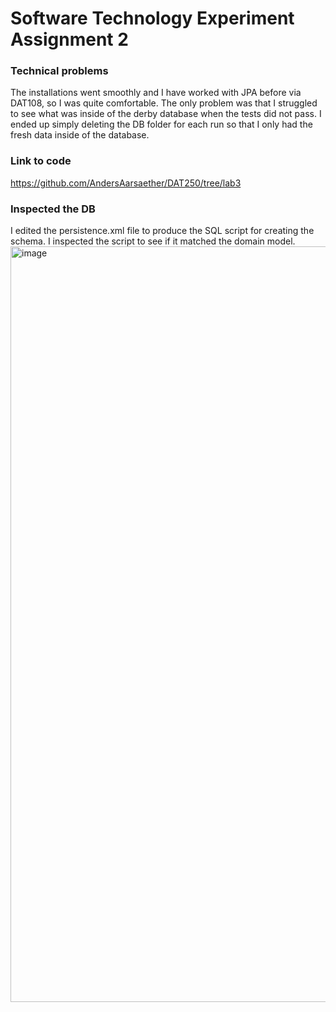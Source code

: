 # Software Technology Experiment Assignment 2

### Technical problems
The installations went smoothly and I have worked with JPA before via DAT108, so I was quite comfortable. The only problem was that I struggled to see what was inside of the derby database when the tests did not pass. I ended up simply deleting the DB folder for each run so that I only had the fresh data inside of the database.

### Link to code
https://github.com/AndersAarsaether/DAT250/tree/lab3

### Inspected the DB
I edited the persistence.xml file to produce the SQL script for creating the schema. I inspected the script to see if it matched the domain model.
<img width="1209" alt="image" src="https://user-images.githubusercontent.com/54100993/188393793-df64ecbe-6952-491b-a256-ae613c239288.png">

